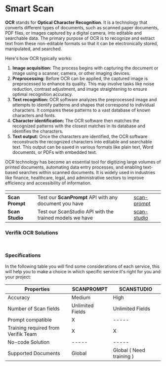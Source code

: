 # Smart Scan

**OCR** stands for **Optical Character Recognition**. It is a technology that converts different types of documents, such as scanned paper documents, PDF files, or images captured by a digital camera, into editable and searchable data. The primary purpose of OCR is to recognize and extract text from these non-editable formats so that it can be electronically stored, manipulated, and searched.

Here's how OCR typically works:

1. **Image acquisition:** The process begins with capturing the document or image using a scanner, camera, or other imaging devices.
2. **Preprocessing:** Before OCR can be applied, the captured image is preprocessed to enhance its quality. This may involve tasks like noise reduction, contrast adjustment, and image straightening to ensure optimal recognition accuracy.
3. **Text recognition:** OCR software analyzes the preprocessed image and attempts to identify patterns and shapes that correspond to individual characters. It compares these patterns to a vast database of known characters and fonts.
4. **Character identification:** The OCR software then matches the recognized patterns with the closest matches in its database and identifies the characters.
5. **Text output:** Once the characters are identified, the OCR software reconstructs the recognized characters into editable and searchable text. This output can be saved in various formats like plain text, Word documents, or PDFs with embedded text.

OCR technology has become an essential tool for digitizing large volumes of printed documents, automating data entry processes, and enabling text-based searches within scanned documents. It is widely used in industries like finance, healthcare, legal, and administrative sectors to improve efficiency and accessibility of information.

<table data-view="cards"><thead><tr><th></th><th></th><th></th><th data-hidden data-card-target data-type="content-ref"></th></tr></thead><tbody><tr><td><strong>Scan Prompt</strong></td><td>Test our <strong>ScanPrompt</strong> API with any document you have</td><td></td><td><a href="../ocr-engines/scan-prompt">scan-prompt</a></td></tr><tr><td><strong>Scan Studio</strong></td><td>Test our ScanStudio API with the trained models we have</td><td></td><td><a href="../ocr-engines/scan-studio">scan-studio</a></td></tr></tbody></table>

### **Verifik OCR Solutions**

<figure><img src="https://3837106321-files.gitbook.io/~/files/v0/b/gitbook-x-prod.appspot.com/o/spaces%2FhfLoKpmSMVbW1nu6SbSu%2Fuploads%2FNBlq0dIDK5peLjVfnNiz%2Fimage.png?alt=media&#x26;token=48c5243c-6572-4f31-a287-45ccf403eb16" alt=""><figcaption></figcaption></figure>

<figure><img src="https://3837106321-files.gitbook.io/~/files/v0/b/gitbook-x-prod.appspot.com/o/spaces%2FhfLoKpmSMVbW1nu6SbSu%2Fuploads%2FH4nN32twIMpgBREXu2k6%2Fimage.png?alt=media&#x26;token=223b5d73-befa-44bc-93a6-a7078b73c5d6" alt=""><figcaption></figcaption></figure>

### **Specifications**

In the following table you will find some considerations of each service, this will help you to make a choice in which specific service it's right for you and your project:

| Properties                          | **SCANPROMPT**   | **SCANSTUDIO**           |
| ----------------------------------- | ---------------- | ------------------------ |
| Accuracy                            | Medium           | High                     |
| Number of Scan fields               | Unlimited Fields | Unlimited Fields         |
| Prompt compatible                   | X                | -----                    |
| Training required from Verifik Team | X                | X                        |
| No-code Solution                    | -----            | -----                    |
| Supported Documents                 | Global           | Global ( Need training ) |
